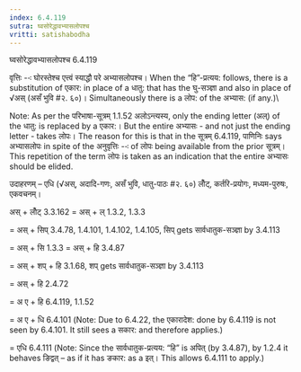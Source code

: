 ```yaml
---
index: 6.4.119
sutra: घ्वसोरेद्धावभ्यासलोपश्च
vritti: satishabodha
---
```



 घ्वसोरेद्धावभ्यासलोपश्च 6.4.119 


वृत्तिः --ः घोरस्तेश्च एत्त्वं स्याद्धौ परे अभ्यासलोपश्च। When the “हि”-प्रत्यय: follows, there is a substitution of एकार: in place of a धातु: that has the घु-सञ्ज्ञा and also in place of √अस् (असँ भुवि #२. ६०)। Simultaneously there is a लोप: of the अभ्यास: (if any.)\ 

Note: As per the परिभाषा-सूत्रम् 1.1.52 अलोऽन्त्यस्य, only the ending letter (अल्) of the धातु: is replaced by a एकार:। But the entire अभ्यासः - and not just the ending letter - takes लोपः। The reason for this is that in the सूत्रम् 6.4.119, पाणिनिः says अभ्यासलोपः in spite of the अनुवृत्तिः --ः of लोपः being available from the prior सूत्रम्। This repetition of the term लोपः is taken as an indication that the entire अभ्यासः should be elided.


उदाहरणम् – एधि (√अस्, अदादि-गणः, असँ भुवि, धातु-पाठः #२. ६०) लोँट्, कर्तरि-प्रयोगः, मध्यम-पुरुषः, एकवचनम्। 


अस् + लोँट् 3.3.162 = अस् + ल् 1.3.2, 1.3.3 

= अस् + सिप् 3.4.78, 1.4.101, 1.4.102, 1.4.105, सिप् gets सार्वधातुक-सञ्ज्ञा by 3.4.113 

= अस् + सि 1.3.3 = अस् + हि 3.4.87 

= अस् + शप् + हि 3.1.68, शप् gets सार्वधातुक-सञ्ज्ञा by 3.4.113 

= अस् + हि 2.4.72 

= अ ए + हि 6.4.119, 1.1.52 

= अ ए + धि 6.4.101 (Note: Due to 6.4.22, the एकारादेश: done by 6.4.119 is not seen by 6.4.101. It still sees a सकार: and therefore applies.) 

= एधि 6.4.111 (Note: Since the सार्वधातुक-प्रत्यय: “हि” is अपित् (by 3.4.87), by 1.2.4 it behaves ङिद्वत् – as if it has ङकार: as a इत्। This allows 6.4.111 to apply.) 


